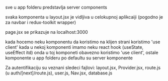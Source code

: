 sve u app folderu predstavlja server components

svaka komponenta u layout.jsx je vidljiva u celokupnoj aplikcaiji (pogodno je za navbar i redux-toolkit wrapper)

page.jsx se prikazuje na localhost:3000

kada hocemo neku komponentu da koristimo na klijen strani koristimo 'use client'
kada u nekoj komponenti imamo neku react hook (useState, useEffect itd) onda u toj komponeti obavezno koristimo 'use client', ostale komponente u app folderu po defaultu su server komponente


Za autentifikaciju su veznani sledeci fajlovi: layout.jsx, Provider.jsx, route.js (u auth/[next]/route.js), user.js, Nav.jsx, database.js